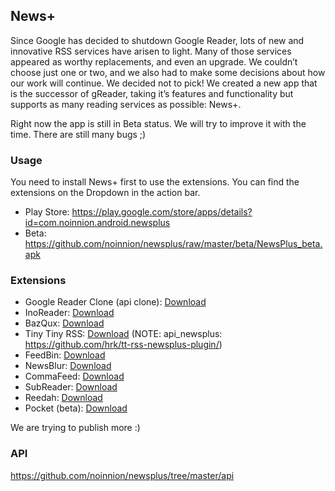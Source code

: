 News+
-----------
Since Google has decided to shutdown Google Reader, lots of new and innovative RSS services have arisen to light. Many of those services appeared as worthy replacements, and even an upgrade. We couldn’t choose just one or two, and we also had to make some decisions about how our work will continue. We decided not to pick! We created a new app that is the successor of gReader, taking it’s features and functionality but supports as many reading services as possible: News+.

Right now the app is still in Beta status. We will try to improve it with the time. There are still many bugs ;)

### Usage

You need to install News+ first to use the extensions. You can find the extensions on the Dropdown in the action bar.

* Play Store: https://play.google.com/store/apps/details?id=com.noinnion.android.newsplus
* Beta: https://github.com/noinnion/newsplus/raw/master/beta/NewsPlus_beta.apk

### Extensions

* Google Reader Clone (api clone): [Download](https://github.com/noinnion/newsplus/raw/master/beta/GoogleReaderClone_beta.apk?raw=true)
* InoReader: [Download](https://play.google.com/store/apps/details?id=com.noinnion.android.newsplus.extension.inoreader)
* BazQux: [Download](https://play.google.com/store/apps/details?id=com.noinnion.android.newsplus.extension.bazqux)
* Tiny Tiny RSS: [Download](https://play.google.com/store/apps/details?id=com.noinnion.android.newsplus.extension.ttrss) (NOTE: api_newsplus: https://github.com/hrk/tt-rss-newsplus-plugin/)
* FeedBin: [Download](https://play.google.com/store/apps/details?id=com.noinnion.android.newsplus.extension.feedbin)
* NewsBlur: [Download](https://play.google.com/store/apps/details?id=com.asafge.newsblurplus)
* CommaFeed: [Download](https://github.com/Athou/commafeed-newsplus)
* SubReader: [Download](http://subreader.com/static/files/SubReaderExtension.apk)
* Reedah: [Download](http://www.reedah.com/ReedahExtension.apk)
* Pocket (beta): [Download](https://play.google.com/store/apps/details?id=com.asafge.pocketplus)

We are trying to publish more :)

### API
https://github.com/noinnion/newsplus/tree/master/api

